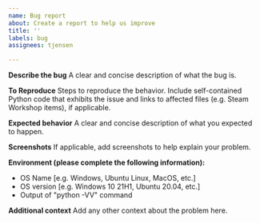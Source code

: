 ```yaml
---
name: Bug report
about: Create a report to help us improve
title: ''
labels: bug
assignees: tjensen

---
```


**Describe the bug**
A clear and concise description of what the bug is.

**To Reproduce**
Steps to reproduce the behavior. Include self-contained Python code that exhibits the issue and links to affected files (e.g. Steam Workshop items), if applicable.

**Expected behavior**
A clear and concise description of what you expected to happen.

**Screenshots**
If applicable, add screenshots to help explain your problem.

**Environment (please complete the following information):**
 - OS Name [e.g. Windows, Ubuntu Linux, MacOS, etc.]
 - OS version [e.g. Windows 10 21H1, Ubuntu 20.04, etc.]
 - Output of "python -VV" command

**Additional context**
Add any other context about the problem here.
